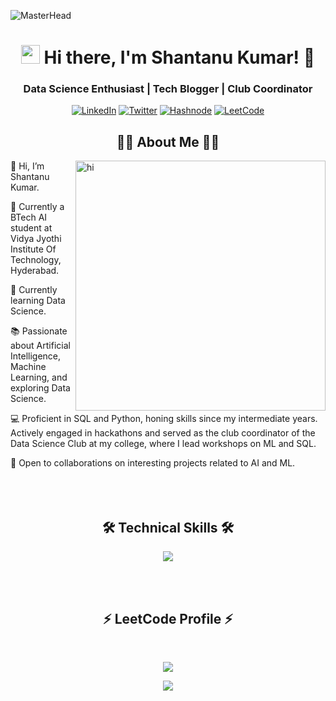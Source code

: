 ![MasterHead](https://user-images.githubusercontent.com/74038190/225813708-98b745f2-7d22-48cf-9150-083f1b00d6c9.gif)

<h1 align="center"><img src="https://emojis.slackmojis.com/emojis/images/1531849430/4246/blob-sunglasses.gif?1531849430" width="30"/> Hi there, I'm Shantanu Kumar! 👋</h1>
<h3 align="center">Data Science Enthusiast | Tech Blogger | Club Coordinator</h3>
<p align="center">
    <a href="https://www.linkedin.com/in/shantanu-kumar-61ab00228/" target="_blank"><img alt="LinkedIn" src="https://img.shields.io/badge/linkedin-%230077B5.svg?&style=for-the-badge&logo=linkedin&logoColor=white" /></a>
    <a href="https://twitter.com/KumarShantanu29" target="_blank"><img alt="Twitter" src="https://img.shields.io/badge/twitter-%2300ACEE.svg?&style=for-the-badge&logo=twitter&logoColor=white" /></a>
    <a href="https://shantanu29.hashnode.dev/" target="_blank"><img alt="Hashnode" src="https://img.shields.io/badge/hashnode-%23323330.svg?&style=for-the-badge&logo=hashnode&logoColor=white" /></a>
    <a href="https://leetcode.com/Madmax07/" target="_blank"><img alt="LeetCode" src="https://img.shields.io/badge/LeetCode-%23FFA116.svg?&style=for-the-badge&logo=leetcode&logoColor=white" /></a>
</p>

<h2 align="center">👨‍💻 About Me 👨‍💻</h2>
<img align="right" alt="hi" width="400" src="https://media1.giphy.com/media/RbDKaczqWovIugyJmW/giphy.gif?cid=ecf05e47s1bagyqipze2940fwcu8wi70hb3377i3w6q2vvz4&ep=v1_gifs_search&rid=giphy.gif&ct=g">

👋 Hi, I’m Shantanu Kumar.

🔭 Currently a BTech AI student at Vidya Jyothi Institute Of Technology, Hyderabad.

🌱 Currently learning Data Science.

📚 Passionate about Artificial Intelligence, Machine Learning, and exploring Data Science.

💻 Proficient in SQL and Python, honing skills since my intermediate years. Actively engaged in hackathons and served as the club coordinator of the Data Science Club at my college, where I lead workshops on ML and SQL.

🤝 Open to collaborations on interesting projects related to AI and ML.
<br></br>
<br></br>

<h2 align="center">🛠️ Technical Skills 🛠️</h2>
<p align="center"> 
  <a href="https://github.com/Shantanu29kumar"><a href="https://github.com/Shantanu29kumar"><img src="https://skillicons.dev/icons?i=python,c,java,html,css,mysql,mongodb,tensorflow,flask,pytorch,vscode,replit,eclipse,idea,postman,github,git,pycharm,replit,aws,notion,opencv,sqlite,sklearn"> </a> </p>

<br></br>

<h2 align="center">⚡ LeetCode Profile ⚡</h2>
<br>
<p align=center>
  <a href="https://leetcode.com/Madmax07/" target="_blank">
    <img src="https://leetcode.card.workers.dev/?username=Madmax07" />
  </a>
</p>

<p align="center">
  <img src="https://capsule-render.vercel.app/api?type=waving&color=gradient&height=60&section=footer&textColor=ffffff&fontColor=ffffff"/>
</p>

